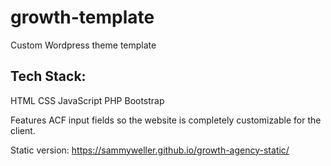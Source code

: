 # growth-template
 Custom Wordpress theme template

 ## Tech Stack:
 HTML
 CSS
 JavaScript
 PHP
 Bootstrap

 Features ACF input fields so the website is completely customizable for the client. 

Static version: https://sammyweller.github.io/growth-agency-static/

